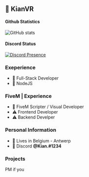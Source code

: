 ## 💼 KianVR


#### Github Statistics
![GitHub stats](https://github-readme-stats.vercel.app/api?username=KianVR&show_icons=true&theme=omni&include_all_commits=true&locale=nl&count_private=true)
<br>
#### Discord Status
[![Discord Presence](https://lanyard.cnrad.dev/api/425990583384014858?theme=dark)](https://discord.com/users/425990583384014858)
<br>

### Exeperience
- 📝 Full-Stack Developer
- 📝 NodeJS

### FiveM | Experience
- 📝 FiveM Scripter / Visual Developer
- ⚠️ Frontend Developer
- ⚠️ Backend Develper


### Personal Information
- 🏡 Lives in Belgium - Antwerp
- 👀 Discord **@Kian.#1234**

### Projects
PM if you
